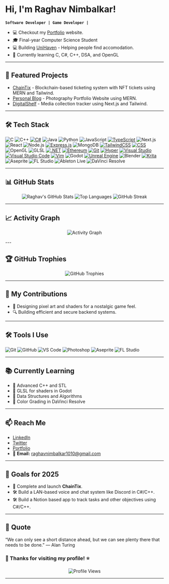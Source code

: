 # Hi, I'm Raghav Nimbalkar!

**`Software Developer | Game Developer |`**

- 💻 Checkout my [Portfolio](https://www.raghavnimbalkar.xyz/) website.  
- 🎓 Final-year Computer Science Student  
- 💻 Building [UniHaven](https://github.com/raghavnimbalkar1/UniHaven) - Helping people find accomodation.  
- 🌱 Currently learning C, C#, C++, DSA, and OpenGL

---

## 🚀 Featured Projects
- [ChainTix](https://github.com/raghavnimbalkar1/ChainTix) - Blockchain-based ticketing system with NFT tickets using MERN and Tailwind.  
- [Personal Blog](https://www.raghavnimbalkar.xyz) - Photography Portfolio Website using MERN.  
- [DigitalShelf](https://github.com/raghavnimbalkar1/DigitalShelf) - Media collection tracker using Next.js and Tailwind.  

---

## 🛠️ Tech Stack
![C](https://img.shields.io/badge/-C-00599C?style=flat&logo=c&logoColor=white)
![C++](https://img.shields.io/badge/-C++-00599C?style=flat&logo=c%2B%2B&logoColor=white)
[![C#](https://custom-icon-badges.demolab.com/badge/C%23-%23239120.svg?logo=csharp&logoColor=white)](#)
![Java](https://img.shields.io/badge/Java-007396?style=flat&logo=openjdk&logoColor=white)
![Python](https://img.shields.io/badge/-Python-3776AB?style=flat&logo=python&logoColor=white)
![JavaScript](https://img.shields.io/badge/-JavaScript-F7DF1E?style=flat&logo=javascript&logoColor=black)
[![TypeScript](https://img.shields.io/badge/TypeScript-3178C6?logo=typescript&logoColor=fff)](#)
![Next.js](https://img.shields.io/badge/-Next.js-000000?style=flat&logo=nextdotjs&logoColor=white)
![React](https://img.shields.io/badge/-React-61DAFB?style=flat&logo=react&logoColor=black)
![Node.js](https://img.shields.io/badge/-Node.js-339933?style=flat&logo=node.js&logoColor=white)
[![Express.js](https://img.shields.io/badge/Express.js-%23404d59.svg?logo=express&logoColor=%2361DAFB)](#)
![MongoDB](https://img.shields.io/badge/-MongoDB-47A248?style=flat&logo=mongodb&logoColor=white)
[![TailwindCSS](https://img.shields.io/badge/Tailwind%20CSS-%2338B2AC.svg?logo=tailwind-css&logoColor=white)](#)
[![CSS](https://img.shields.io/badge/CSS-1572B6?logo=css3&logoColor=fff)](#)
![OpenGL](https://img.shields.io/badge/-OpenGL-5586A4?style=flat&logo=opengl&logoColor=white)
![GLSL](https://img.shields.io/badge/GLSL-008080?style=flat&logo=opengl&logoColor=white)
[![.NET](https://img.shields.io/badge/.NET-512BD4?logo=dotnet&logoColor=fff)](#)
[![Ethereum](https://img.shields.io/badge/Ethereum-3C3C3D?logo=ethereum&logoColor=white)](#)
[![Git](https://img.shields.io/badge/Git-F05032?logo=git&logoColor=fff)](#)
[![Hyper](https://img.shields.io/badge/Hyper-000000?logo=hyper&logoColor=fff)](#)
[![Visual Studio](https://custom-icon-badges.demolab.com/badge/Visual%20Studio-5C2D91.svg?&logo=visual-studio&logoColor=white)](#)
[![Visual Studio Code](https://custom-icon-badges.demolab.com/badge/Visual%20Studio%20Code-0078d7.svg?logo=visualstudiocode&logoColor=white)](#)
[![Vim](https://img.shields.io/badge/Vim-%2311AB00.svg?logo=vim&logoColor=white)](#)
![Godot](https://img.shields.io/badge/-Godot-478CBF?style=flat&logo=godot-engine&logoColor=white)
[![Unreal Engine](https://img.shields.io/badge/Unreal%20Engine-%23313131.svg?logo=unrealengine&logoColor=white)](#)
![Blender](https://img.shields.io/badge/-Blender-F5792A?style=flat&logo=blender&logoColor=white)
[![Krita](https://img.shields.io/badge/Krita-203759?logo=krita&logoColor=EEF37B)](#)
![Aseprite](https://img.shields.io/badge/-Aseprite-7D929E?style=flat&logo=aseprite&logoColor=white)
![FL Studio](https://img.shields.io/badge/-FL_Studio-F48C00?style=flat&logo=flstudio&logoColor=white)
![Ableton Live](https://img.shields.io/badge/-Ableton_Live-000000?style=flat&logo=ableton&logoColor=white)
![DaVinci Resolve](https://img.shields.io/badge/-DaVinci_Resolve-231F20?style=flat&logo=davinci-resolve&logoColor=white)


---

## 📊 GitHub Stats
<p align="center">
<img src="https://github-readme-stats.vercel.app/api?username=raghavnimbalkar1&show_icons=true&theme=radical" alt="Raghav's GitHub Stats" />
<img src="https://github-readme-stats.vercel.app/api/top-langs/?username=raghavnimbalkar1&layout=compact&theme=radical" alt="Top Languages" />
<img src="https://github-readme-streak-stats.vercel.app?user=raghavnimbalkar1&theme=radical" alt="GitHub Streak" />
</p>

---

## 📈 Activity Graph
<p align="center">
  <img src="https://github-readme-activity-graph.vercel.app/graph?username=raghavnimbalkar1&theme=react-dark" alt="Activity Graph">
</p>
---

## 🏆 GitHub Trophies
<p align="center">
  <img src="https://github-profile-trophy.vercel.app/?username=raghavnimbalkar1&theme=radical&margin-w=15&margin-h=15" alt="GitHub Trophies">
</p>

---

## 🌟 My Contributions
- 🎨 Designing pixel art and shaders for a nostalgic game feel.  
- 🔍 Building efficient and secure backend systems.  

---

## 🛠️ Tools I Use

![Git](https://img.shields.io/badge/-Git-F05032?style=flat&logo=git&logoColor=white)
![GitHub](https://img.shields.io/badge/-GitHub-181717?style=flat&logo=github)
![VS Code](https://img.shields.io/badge/-VS%20Code-007ACC?style=flat&logo=visual-studio-code&logoColor=white)
![Photoshop](https://img.shields.io/badge/-Photoshop-31A8FF?style=flat&logo=adobe-photoshop&logoColor=white)
![Aseprite](https://img.shields.io/badge/-Aseprite-7D929E?style=flat&logo=aseprite&logoColor=white)
![FL Studio](https://img.shields.io/badge/-FL%20Studio-F89F1B?style=flat&logo=fl-studio&logoColor=white)

---

## 📚 Currently Learning

- 🔹 Advanced C++ and STL  
- 🔹 GLSL for shaders in Godot  
- 🔹 Data Structures and Algorithms  
- 🔹 Color Grading in DaVinci Resolve  

---

## 📫 Reach Me

- [LinkedIn](https://www.linkedin.com/in/raghavnimbalkar)  
- [Twitter](https://twitter.com/your-twitter-handle)  
- [Portfolio](https://raghavnimbalkarshowcase.vercel.app/gallery)  
- 📧 **Email:** raghavnimbalkar1010@gmail.com  

---

## 🎯 Goals for 2025

- 🚀 Complete and launch **ChainTix**.  
- 🛠 Build a LAN-based voice and chat system like Discord in C#/C++.
- 🛠 Build a Notion based app to track tasks and other objectives using C#/C++.    

---

## 💬 Quote

“We can only see a short distance ahead, but we can see plenty there that needs to be done.”
— Alan Turing

### 🌟 Thanks for visiting my profile! ⭐️

<p align="center">
  <img src="https://komarev.com/ghpvc/?username=raghavnimbalkar1&label=Profile%20Views&color=0e75b6&style=flat" alt="Profile Views" />
</p>

---
